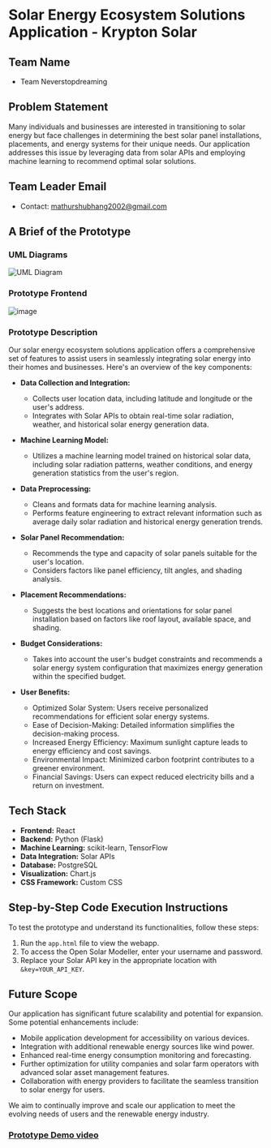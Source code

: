 # Solar Energy Ecosystem Solutions Application - Krypton Solar

## Team Name
- Team Neverstopdreaming

## Problem Statement
Many individuals and businesses are interested in transitioning to solar energy but face challenges in determining the best solar panel installations, placements, and energy systems for their unique needs. Our application addresses this issue by leveraging data from solar APIs and employing machine learning to recommend optimal solar solutions.

## Team Leader Email
- Contact: mathurshubhang2002@gmail.com

## A Brief of the Prototype

### UML Diagrams
![UML Diagram](https://i.ibb.co/jMjdBd2/Untitled-Diagram-drawio.png)

### Prototype Frontend
![image](https://github.com/semi-infiknight/Code-with-Google-Maps/assets/97100765/151c1e4c-e7cc-47a7-aafe-650ff4b52859)


### Prototype Description
Our solar energy ecosystem solutions application offers a comprehensive set of features to assist users in seamlessly integrating solar energy into their homes and businesses. Here's an overview of the key components:

- **Data Collection and Integration:**
  - Collects user location data, including latitude and longitude or the user's address.
  - Integrates with Solar APIs to obtain real-time solar radiation, weather, and historical solar energy generation data.

- **Machine Learning Model:**
  - Utilizes a machine learning model trained on historical solar data, including solar radiation patterns, weather conditions, and energy generation statistics from the user's region.

- **Data Preprocessing:**
  - Cleans and formats data for machine learning analysis.
  - Performs feature engineering to extract relevant information such as average daily solar radiation and historical energy generation trends.

- **Solar Panel Recommendation:**
  - Recommends the type and capacity of solar panels suitable for the user's location.
  - Considers factors like panel efficiency, tilt angles, and shading analysis.

- **Placement Recommendations:**
  - Suggests the best locations and orientations for solar panel installation based on factors like roof layout, available space, and shading.

- **Budget Considerations:**
  - Takes into account the user's budget constraints and recommends a solar energy system configuration that maximizes energy generation within the specified budget.

- **User Benefits:**
  - Optimized Solar System: Users receive personalized recommendations for efficient solar energy systems.
  - Ease of Decision-Making: Detailed information simplifies the decision-making process.
  - Increased Energy Efficiency: Maximum sunlight capture leads to energy efficiency and cost savings.
  - Environmental Impact: Minimized carbon footprint contributes to a greener environment.
  - Financial Savings: Users can expect reduced electricity bills and a return on investment.

## Tech Stack
- **Frontend:** React
- **Backend:** Python (Flask)
- **Machine Learning:** scikit-learn, TensorFlow
- **Data Integration:** Solar APIs
- **Database:** PostgreSQL
- **Visualization:** Chart.js
- **CSS Framework:** Custom CSS

## Step-by-Step Code Execution Instructions
To test the prototype and understand its functionalities, follow these steps:

1. Run the `app.html` file to view the webapp.
2. To access the Open Solar Modeller, enter your username and password.
3. Replace your Solar API key in the appropriate location with `&key=YOUR_API_KEY`.

## Future Scope
Our application has significant future scalability and potential for expansion. Some potential enhancements include:

- Mobile application development for accessibility on various devices.
- Integration with additional renewable energy sources like wind power.
- Enhanced real-time energy consumption monitoring and forecasting.
- Further optimization for utility companies and solar farm operators with advanced solar asset management features.
- Collaboration with energy providers to facilitate the seamless transition to solar energy for users.

We aim to continually improve and scale our application to meet the evolving needs of users and the renewable energy industry.

### [Prototype Demo video](https://drive.google.com/file/d/1C3JtA9xA4prW55Kv_YUhWwacnEWT-lqu/view?usp=sharing)

